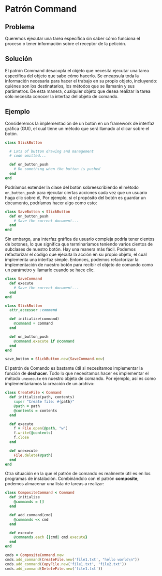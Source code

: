 # Patrón Command

## Problema

Queremos ejecutar una tarea específica sin saber cómo funciona el proceso o tener información sobre el receptor de la petición.

## Solución

El patrón Command desacopla el objeto que necesita ejecutar una tarea específica del objeto que sabe cómo hacerlo. Se encapsula toda la información necesaria para hacer el trabajo en su propio objeto, incluyendo: quiénes son los destinatarios, los métodos que se llamarán y sus parámetros. De esta manera, cualquier objeto que desea realizar la tarea sólo necesita conocer la interfaz del objeto de comando.

## Ejemplo

Consideremos la implementación de un botón en un framework de interfaz gráfica (GUI), el cual tiene un método que será llamado al clicar sobre el botón.

```ruby
class SlickButton

  # Lots of button drawing and management
  # code omitted...

  def on_button_push
    # Do something when the button is pushed
  end
end
```

Podríamos extender la clase del botón sobreescribiendo el método `on_button_push` para ejecutar ciertas acciones cada vez que un usuario haga clic sobre él, Por ejemplo, si el propósito del botón es guardar un documento, podríamos hacer algo como esto:

```ruby
class SaveButton < SlickButton
  def on_button_push
    # Save the current document...
  end
end
```

Sin embargo, una interfaz gráfica de usuario compleja podría tener cientos de botones, lo que significa que terminaríamos teniendo varios cientos de subclases de nuestro botón. Hay una manera más fácil. Podemos refactorizar el código que ejecuta la acción en su propio objeto, el cual implementa una interfaz simple. Entonces, podemos refactorizar la implementación de nuestro botón para recibir el objeto de comando como un parámetro y llamarlo cuando se hace clic.

```ruby
class SaveCommand
  def execute
    # Save the current document...
  end
end

class SlickButton
  attr_accessor :command

  def initialize(command)
    @command = command
  end

  def on_button_push
    @command.execute if @command
  end
end

save_button = SlickButton.new(SaveCommand.new)
```

El patrón de Comando es bastante útil si necesitamos implementar la función de **deshacer**. Todo lo que necesitamos hacer es implementar el método `unexecute` en nuestro objeto de comando. Por ejemplo, así es como implementaríamos la creación de un archivo:

```ruby
class CreateFile < Command
  def initialize(path, contents)
    super "Create file: #{path}"
    @path = path
    @contents = contents
  end

  def execute
    f = File.open(@path, "w")
    f.write(@contents)
    f.close
  end

  def unexecute
    File.delete(@path)
  end
end
```

Otra situación en la que el patrón de comando es realmente útil es en los programas de instalación. Combinándolo con el patrón **composite**, podemos almacenar una lista de tareas a realizar:

```ruby
class CompositeCommand < Command
  def initialize
    @commands = []
  end

  def add_command(cmd)
    @commands << cmd
  end

  def execute
    @commands.each {|cmd| cmd.execute}
  end
end

cmds = CompositeCommand.new
cmds.add_command(CreateFile.new('file1.txt', "hello world\n"))
cmds.add_command(CopyFile.new('file1.txt', 'file2.txt'))
cmds.add_command(DeleteFile.new('file1.txt'))
```
